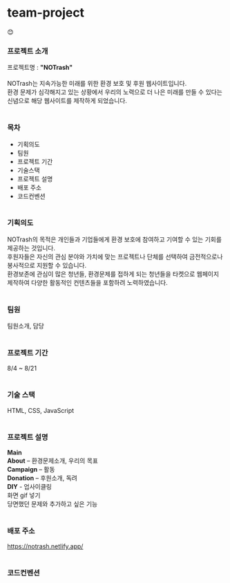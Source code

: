 # team-project
😊
### 프로젝트 소개
프로젝트명 : **"NOTrash"** <br/><br/>
NOTrash는 지속가능한 미래를 위한 환경 보호 및 후원 웹사이트입니다.<br/> 
환경 문제가 심각해지고 있는 상황에서 우리의 노력으로 더 나은 미래를 만들 수 있다는 신념으로 해당 웹사이트를 제작하게 되었습니다. 
<br/><br/>
### 목차
+ 기획의도
+ 팀원
+ 프로젝트 기간
+ 기술스택
+ 프로젝트 설명
+ 배포 주소
+ 코드컨벤션
<br/><br/>
### 기획의도
NOTrash의 목적은 개인들과 기업들에게 환경 보호에 참여하고 기여할 수 있는 기회를 제공하는 것입니다. <br/>
후원자들은 자신의 관심 분야와 가치에 맞는 프로젝트나 단체를 선택하여 금전적으로나 봉사적으로 지원할 수 있습니다. <br/>
환경보존에 관심이 많은 청년들, 환경문제를 접하게 되는 청년들을 타켓으로 웹페이지 제작하여 다양한 활동적인 컨텐츠들을 포함하려 노력하였습니다.
<br/><br/>
### 팀원
팀원소개, 담당
<br/><br/>
### 프로젝트 기간
8/4 ~ 8/21
<br/><br/>
### 기술 스택
HTML, CSS, JavaScript
<br/><br/>
### 프로젝트 설명
**Main** <br/>
**About** – 환경문제소개, 우리의 목표 <br/>
**Campaign** – 활동 <br/>
**Donation** – 후원소개, 독려  <br/>
**DIY** - 업사이클링<br/>
화면 gif 넣기<br/>
당면했던 문제와 추가하고 싶은 기능
<br/><br/>
### 배포 주소
https://notrash.netlify.app/
<br/><br/>
### 코드컨벤션

